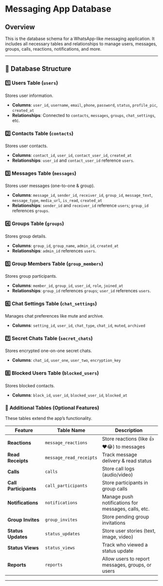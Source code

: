 # Messaging App Database

## Overview
This is the database schema for a WhatsApp-like messaging application. It includes all necessary tables and relationships to manage users, messages, groups, calls, reactions, notifications, and more.

---

## 📂 Database Structure

### 1️⃣ **Users Table (`users`)**
Stores user information.
- **Columns**: `user_id`, `username`, `email`, `phone`, `password`, `status`, `profile_pic`, `created_at`
- **Relationships**: Connected to `contacts`, `messages`, `groups`, `chat_settings`, etc.

### 2️⃣ **Contacts Table (`contacts`)**
Stores user contacts.
- **Columns**: `contact_id`, `user_id`, `contact_user_id`, `created_at`
- **Relationships**: `user_id` and `contact_user_id` reference `users`.

### 3️⃣ **Messages Table (`messages`)**
Stores user messages (one-to-one & group).
- **Columns**: `message_id`, `sender_id`, `receiver_id`, `group_id`, `message_text`, `message_type`, `media_url`, `is_read`, `created_at`
- **Relationships**: `sender_id` and `receiver_id` reference `users`; `group_id` references `groups`.

### 4️⃣ **Groups Table (`groups`)**
Stores group details.
- **Columns**: `group_id`, `group_name`, `admin_id`, `created_at`
- **Relationships**: `admin_id` references `users`.

### 5️⃣ **Group Members Table (`group_members`)**
Stores group participants.
- **Columns**: `member_id`, `group_id`, `user_id`, `role`, `joined_at`
- **Relationships**: `group_id` references `groups`; `user_id` references `users`.

### 6️⃣ **Chat Settings Table (`chat_settings`)**
Manages chat preferences like mute and archive.
- **Columns**: `setting_id`, `user_id`, `chat_type`, `chat_id`, `muted`, `archived`

### 7️⃣ **Secret Chats Table (`secret_chats`)**
Stores encrypted one-on-one secret chats.
- **Columns**: `chat_id`, `user_one`, `user_two`, `encryption_key`

### 8️⃣ **Blocked Users Table (`blocked_users`)**
Stores blocked contacts.
- **Columns**: `block_id`, `user_id`, `blocked_user_id`, `blocked_at`

### 🔹 **Additional Tables (Optional Features)**
These tables extend the app’s functionality.

| Feature        | Table Name           | Description |
|---------------|----------------------|-------------|
| **Reactions** | `message_reactions` | Store reactions (like 👍❤️😂) to messages |
| **Read Receipts** | `message_read_receipts` | Track message delivery & read status |
| **Calls** | `calls` | Store call logs (audio/video) |
| **Call Participants** | `call_participants` | Store participants in group calls |
| **Notifications** | `notifications` | Manage push notifications for messages, calls, etc. |
| **Group Invites** | `group_invites` | Store pending group invitations |
| **Status Updates** | `status_updates` | Store user stories (text, image, video) |
| **Status Views** | `status_views` | Track who viewed a status update |
| **Reports** | `reports` | Allow users to report messages, groups, or users |

---